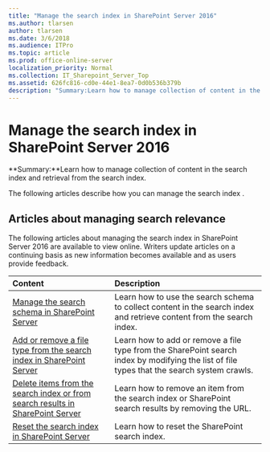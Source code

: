 ```yaml
---
title: "Manage the search index in SharePoint Server 2016"
ms.author: tlarsen
author: tlarsen
ms.date: 3/6/2018
ms.audience: ITPro
ms.topic: article
ms.prod: office-online-server
localization_priority: Normal
ms.collection: IT_Sharepoint_Server_Top
ms.assetid: 626fc816-cd0e-44e1-8ea7-0d0b536b379b
description: "Summary:Learn how to manage collection of content in the search index and retrieval from the search index."
---
```


# Manage the search index in SharePoint Server 2016

 **Summary:**Learn how to manage collection of content in the search index and retrieval from the search index.
  
The following articles describe how you can manage the search index .
  
## Articles about managing search relevance

The following articles about managing the search index in SharePoint Server 2016 are available to view online. Writers update articles on a continuing basis as new information becomes available and as users provide feedback.
  
|**Content**|**Description**|
|:-----|:-----|
|[Manage the search schema in SharePoint Server](manage-the-search-schema.md) <br/> |Learn how to use the search schema to collect content in the search index and retrieve content from the search index.  <br/> |
|[Add or remove a file type from the search index in SharePoint Server](add-or-remove-a-file-type-from-the-search-index.md) <br/> |Learn how to add or remove a file type from the SharePoint search index by modifying the list of file types that the search system crawls.  <br/> |
|[Delete items from the search index or from search results in SharePoint Server](delete-items-from-the-search-index-or-from-search-results.md) <br/> |Learn how to remove an item from the search index or SharePoint search results by removing the URL.  <br/> |
|[Reset the search index in SharePoint Server](reset-the-search-index.md) <br/> |Learn how to reset the SharePoint search index.  <br/> |
   

